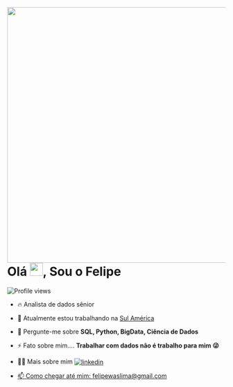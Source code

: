 <img align="right" height="590em" src="https://raw.githubusercontent.com/gist/FelipeKujbida/89250c426df4c2742cac93c08f4f6a9d/raw/9322c09e58389280c2f35697f16b21f3e1ec9ee7/githubcard.svg"/>
<h1 align="left">Olá <img src="https://raw.githubusercontent.com/kaueMarques/kaueMarques/master/hi.gif" height="30px">, Sou o Felipe</h1>
<p align="left"> <img src="https://komarev.com/ghpvc/?username=FelipeKujbida&color=yellow" alt="Profile views" /> </p>

- 🔥 Analista de dados sênior 

- 🔭 Atualmente estou trabalhando na [Sul América](https://www.linkedin.com/company/sulamerica/)

- 💬 Pergunte-me sobre **SQL, Python, BigData, Ciência de Dados**

- ⚡ Fato sobre mim.... **Trabalhar com dados não é trabalho para mim 😜**

- 👨‍💻 Mais sobre mim <a href="https://www.linkedin.com/in/felipekujbida/" target="_blank">
  <img align="center" src="https://img.shields.io/badge/-felipekujbida-05122A?style=flat&logo=linkedin" alt="linkedin"/>

- 📫 Como chegar até mim: felipewaslima@gmail.com

<!--

<br><br>

## 🛠 &nbsp;Tech Stack

![Git](https://img.shields.io/badge/-Git-05122A?style=flat&logo=git)&nbsp;
![GitHub](https://img.shields.io/badge/-GitHub-05122A?style=flat&logo=github)&nbsp;
![Visual Studio Code](https://img.shields.io/badge/-Visual%20Studio%20Code-05122A?style=flat&logo=visual-studio-code&logoColor=007ACC)&nbsp;
![PostgreSQL](https://img.shields.io/badge/-PostgreSQL-05122A?style=flat&logo=postgresql)&nbsp;
![SQLite](https://img.shields.io/badge/-SQLite-05122A?style=flat&logo=sqlite)&nbsp;

<br><br>

## ⚙️ &nbsp;GitHub Analytics

<p align="left">
<img width="530em" src="https://github-readme-stats.vercel.app/api?username=FelipeKujbida_icons=true&theme=vision-friendly-dark" alt="maykbrito's stats"/>
<img width="530em" src="https://github-readme-stats.vercel.app/api/top-langs/?username=FelipeKujbida&layout=compact&theme=vision-friendly-dark" alt="maykbrito's most languages"/>
</p>
-->




